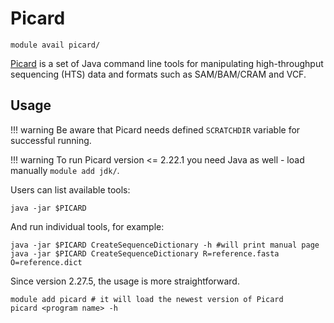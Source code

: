 # Picard 

    module avail picard/

[Picard](https://broadinstitute.github.io/picard/) is a set of Java command line tools for manipulating high-throughput sequencing (HTS) data and formats such as SAM/BAM/CRAM and VCF. 

## Usage

!!! warning
    Be aware that Picard needs defined `SCRATCHDIR` variable for successful running.

!!! warning
    To run Picard version <= 2.22.1  you need Java as well - load manually `module add jdk/`.

Users can list available tools:

    java -jar $PICARD

And run individual tools, for example:

    java -jar $PICARD CreateSequenceDictionary -h #will print manual page
    java -jar $PICARD CreateSequenceDictionary R=reference.fasta O=reference.dict

Since version 2.27.5, the usage is more straightforward.

    module add picard # it will load the newest version of Picard
    picard <program name> -h


